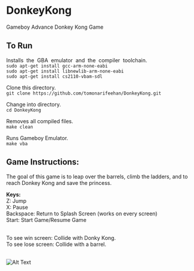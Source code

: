 # DonkeyKong
Gameboy Advance Donkey Kong Game

## To Run

Installs ​ the​ ​ GBA​ ​ emulator​ ​ and​ ​ the​ ​ compiler​ ​ toolchain.</br>
```sudo​ apt-get​ install​ gcc-arm-none-eabi```</br>
```sudo​ apt-get​ install​ libnewlib-arm-none-eabi```</br>
```sudo​ apt-get​ install​ cs2110-vbam-sdl```</br>

Clone this directory.</br>
```git clone https://github.com/tomonarifeehan/DonkeyKong.git```</br>

Change into directory.</br>
```cd DonkeyKong```</br>

Removes all compiled files.</br>
```make clean```</br>

Runs Gameboy Emulator.</br>
```make vba```</br>

## Game Instructions:
The goal of this game is to leap over the barrels, climb the ladders, and to reach Donkey Kong and save the princess.</br>

<strong>Keys:</strong></br>
Z: Jump</br>
X: Pause</br>
Backspace: Return to Splash Screen (works on every screen)</br>
Start: Start Game/Resume Game</br></br>

To see win screen: Collide with Donky Kong.</br>
To see lose screen: Collide with a barrel.</br></br>

![Alt Text](https://github.com/tomonarifeehan/DonkeyKong/blob/master/final_game.gif)